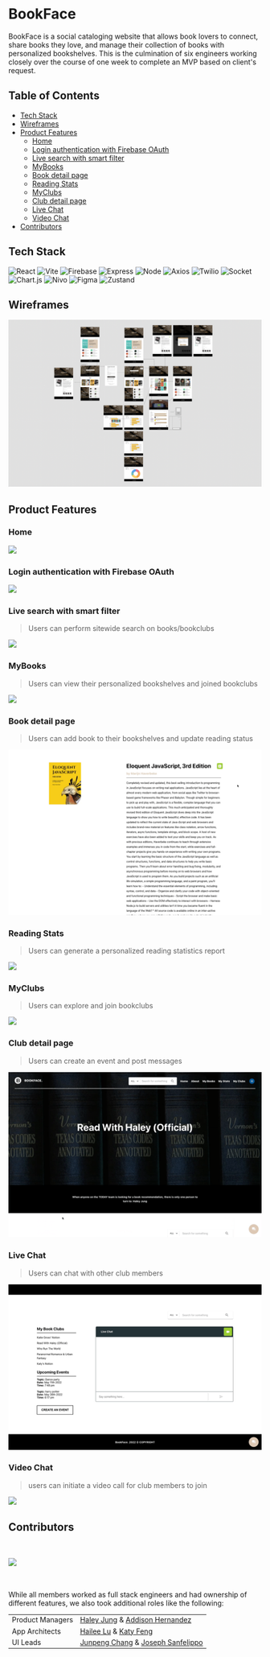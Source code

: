 # BookFace
BookFace is a social cataloging website that allows book lovers to connect, share books they love, and manage their collection of books with personalized bookshelves. This is the culmination of six engineers working closely over the course of one week to complete an MVP based on client's request.


## Table of Contents
- [Tech Stack](#tech-stack)
- [Wireframes](#wireframes)
- [Product Features](#product-features)
  - [Home](#home)
  - [Login authentication with Firebase OAuth](#login-authentication-with-firebase-oauth)
  - [Live search with smart filter](#live-search-with-smart-filter)
  - [MyBooks](#mybooks)
  - [Book detail page](#book-detail-page)
  - [Reading Stats](#reading-stats)
  - [MyClubs](#myclubs)
  - [Club detail page](#club-detail-page)
  - [Live Chat](#live-chat)
  - [Video Chat](#video-chat)
- [Contributors](#contributors)


## Tech Stack
![React](https://img.shields.io/badge/-React-61DAFB?logo=react&logoColor=white&style=for-the-badge)
![Vite](https://img.shields.io/badge/-Vite-BA55D3?logo=vite&logoColor=white&style=for-the-badge)
![Firebase](https://img.shields.io/badge/-Firebase-FFD700?logo=firebase&logoColor=white&style=for-the-badge)
![Express](https://img.shields.io/badge/-Express-DCDCDC?logo=express&logoColor=black&style=for-the-badge)
![Node](https://img.shields.io/badge/-Node-9ACD32?logo=node.js&logoColor=white&style=for-the-badge)
![Axios](https://img.shields.io/badge/-Axios-671ddf?logo=axios&logoColor=black&style=for-the-badge)
![Twilio](https://img.shields.io/badge/-Twilio-FF0000?logo=twilio&logoColor=white&style=for-the-badge)
![Socket](https://img.shields.io/badge/-Socket-000000?logo=socket.io&logoColor=white&style=for-the-badge)
![Chart.js](https://img.shields.io/badge/-Chartjs-FF6384?logo=chart.js&logoColor=white&style=for-the-badge)
![Nivo](https://img.shields.io/badge/-Nivo-66CDAA?logo=nivo&logoColor=white&style=for-the-badge)
![Figma](https://img.shields.io/badge/-Figma-B2E7E8?logo=figma&logoColor=black&style=for-the-badge)
![Zustand](https://img.shields.io/badge/-Zustand-FFb049?logo=zustand&logoColor=black&style=for-the-badge)


## Wireframes
![](assets/demo/BookFace_wireframes.png)


## Product Features

### Home
![](assets/demo/BookFace_Home.gif)

### Login authentication with Firebase OAuth
![](assets/demo/BookFace_OAuth.gif)

### Live search with smart filter

> Users can perform sitewide search on books/bookclubs

![](assets/demo/BookFace_Search.gif)
### MyBooks

> Users can view their personalized bookshelves and joined bookclubs

![](assets/demo/BookFace_MyBooks.gif)

### Book detail page
> Users can add book to their bookshelves and update reading status

![](assets/demo/BookFace_BookDetails.gif)

### Reading Stats
> Users can generate a personalized reading statistics report

![](assets/demo/BookFace_Stats.gif)


### MyClubs

> Users can explore and join bookclubs

![](assets/demo/BookFace_Clubs.gif)

### Club detail page

> Users can create an event and post messages

![](assets/demo/BookFace_MyBookClub.gif)

### Live Chat
> Users can chat with other club members

![](assets/demo/BookFace_LiveChat.gif)

### Video Chat
> users can initiate a video call for club members to join

![](assets/demo/BookFace_VideoChat.gif)


## Contributors

&nbsp;

<a href="https://github.com/MarianTLibrarian/BookFace/graphs/contributors">
  <img src="https://contrib.rocks/image?repo=MarianTLibrarian/BookFace" />
</a>

&nbsp;

While all members worked as full stack engineers and had ownership of different features, we also took additional roles like the following:

|   |  |
| ------------- | ------------- |
| Product Managers  | [Haley Jung](https://github.com/haleyjung) &  [Addison Hernandez](https://github.com/addisonhernandez)  |
| App Architects  | [Hailee Lu](https://github.com/HuijunLu) & [Katy Feng](https://github.com/katyfsy) |
| UI Leads  |[Junpeng Chang](https://github.com/jp-chang) & [Joseph Sanfelippo](https://github.com/JosephSanfelippo) |


